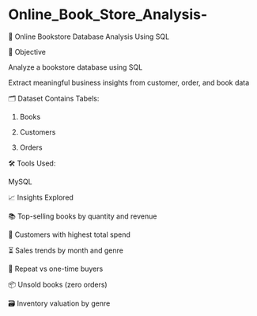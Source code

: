 # Online_Book_Store_Analysis-
📘  Online Bookstore Database Analysis Using SQL

🎯 Objective

Analyze a bookstore database using SQL

Extract meaningful business insights from customer, order, and book data

🗂️ Dataset Contains Tabels:

1) Books

2) Customers

3) Orders

🛠️ Tools Used:

MySQL

📈 Insights Explored

📚 Top-selling books by quantity and revenue

🧾 Customers with highest total spend

⏳ Sales trends by month and genre

🔁 Repeat vs one-time buyers

📦 Unsold books (zero orders)

🗃️ Inventory valuation by genre
